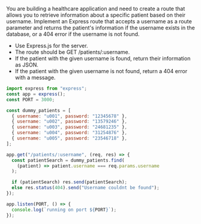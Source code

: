 You are building a healthcare application and need to create a route that allows you to retrieve information about a specific patient based on their username. Implement an Express route that accepts a username as a route parameter and returns the patient's information if the username exists in the database, or a 404 error if the username is not found.

- Use Express.js for the server.
- The route should be GET /patients/:username.
- If the patient with the given username is found, return their information as JSON.
- If the patient with the given username is not found, return a 404 error with a message.

```javascript
import express from "express";
const app = express();
const PORT = 3000;

const dummy_patients = [
  { username: "u001", password: "12345678" },
  { username: "u002", password: "13579246" },
  { username: "u003", password: "24681235" },
  { username: "u004", password: "31254876" },
  { username: "u005", password: "23546718" },
];

app.get("/patients/:username", (req, res) => {
  const patientSearch = dummy_patients.find(
    (patient) => patient.username === req.params.username
  );

  if (patientSearch) res.send(patientSearch);
  else res.status(404).send("Username couldnt be found");
});

app.listen(PORT, () => {
  console.log(`running on port ${PORT}`);
});
```
